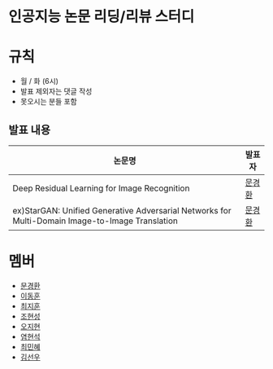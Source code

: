 # 인공지능 논문 리딩/리뷰 스터디

# 규칙

- 월 / 화 (6시)
- 발표 제외자는 댓글 작성
- 못오시는 분들 포함

## 발표 내용

|논문명|발표자|
|---|---|
|Deep Residual Learning for Image Recognition|[문경환](pdfs/Deep_Residual_Learning_for_Image_Recognition.pdf)|
|ex)StarGAN: Unified Generative Adversarial Networks for Multi-Domain Image-to-Image Translation|[문경환](https://github.com/drmoon-1st/Paper-Review/blob/main/StarGAN%3A%20Unified%20Generative%20Adversarial%20Networks%20for%20Multi-Domain%20Image-to-Image%20Translation/StarGAN.pdf)|


# 멤버

- [문경환](https://github.com/drmoon-1st)
- [이동훈](https://github.com/bluelemon61)
- [최지훈](https://github.com/zihoonman)
- [조현성](https://github.com/hyunsung1221)
- [오지현](https://github.com/zeehy)
- [염현석](https://github.com/YeomHyunseok)
- [최민혜](https://github.com/minhyech)
- [김선우](https://github.com/sunwkim00)
